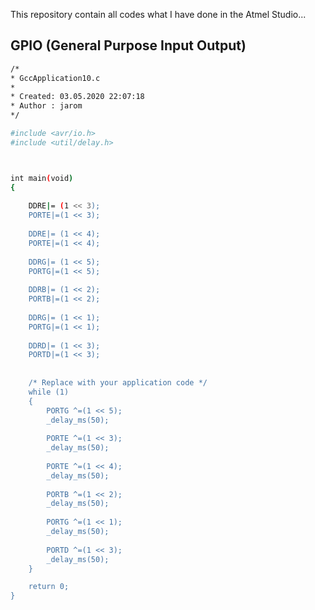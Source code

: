This repository contain all codes what I have done in the Atmel Studio...

## GPIO (General Purpose Input Output)

```sh
/*
* GccApplication10.c
*
* Created: 03.05.2020 22:07:18
* Author : jarom
*/

#include <avr/io.h>
#include <util/delay.h>



int main(void)
{
		
	DDRE|= (1 << 3);
	PORTE|=(1 << 3);
	
	DDRE|= (1 << 4);
	PORTE|=(1 << 4);
	
	DDRG|= (1 << 5);
	PORTG|=(1 << 5);
	
	DDRB|= (1 << 2);
	PORTB|=(1 << 2);
	
	DDRG|= (1 << 1);
	PORTG|=(1 << 1);
	
	DDRD|= (1 << 3);
	PORTD|=(1 << 3);
	
		
	/* Replace with your application code */
	while (1)
	{
		PORTG ^=(1 << 5);
		_delay_ms(50);
		
		PORTE ^=(1 << 3);
		_delay_ms(50);
		
		PORTE ^=(1 << 4);
		_delay_ms(50);
		
		PORTB ^=(1 << 2);
		_delay_ms(50);
		
		PORTG ^=(1 << 1);
		_delay_ms(50);
		
		PORTD ^=(1 << 3);
		_delay_ms(50);
	}

	return 0;
}


```
